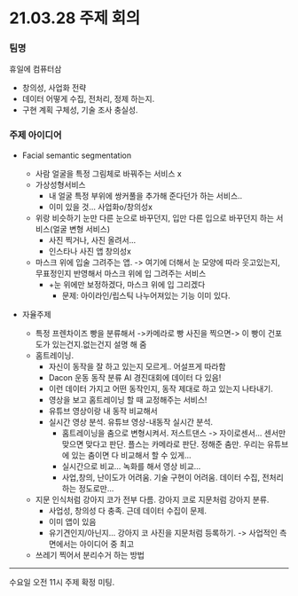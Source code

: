 # 21.03.28 주제 회의

### 팀명
휴일에 컴퓨터삼


- 창의성, 사업화 전략
- 데이터 어떻게 수집, 전처리, 정제 하는지.
- 구현 계획 구체성, 기술 조사 충실성.
### 주제 아이디어
- Facial semantic segmentation
  - 사람 얼굴을 특정 그림체로 바꿔주는 서비스 x
  - 가상성형서비스
    - 내 얼굴 특정 부위에 쌍커풀을 추가해 준다던가 하는 서비스..
    - 이미 있을 것... 사업화o/창의성x
  - 위랑 비슷하기 눈만 다른 눈으로 바꾸던지, 입만 다른 입으로 바꾸던지 하는 서비스(얼굴 변형 서비스)
    - 사진 찍거나, 사진 올려서...
    - 인스타나 사진 앱 창의성x
  - 마스크 위에 입술 그려주는 앱. -> 여기에 더해서 눈 모양에 따라 웃고있는지, 무표정인지 반영해서 마스크 위에 입 그려주는 서비스
    - +눈 위에만 보정하겠다, 마스크 위에 입 그리겠다
      - 문제: 아이라인/립스틱 나누어져있는 기능 이미 있다.


- 자율주제
  - 특정 프렌차이즈 빵을 분류해서 ->카메라로 빵 사진을 찍으면-> 이 빵이 건포도가 있는건지.없는건지 설명 해 줌
  - 홈트레이닝.
    - 자신이 동작을 잘 하고 있는지 모르게.. 어설프게 따라함
    - Dacon 운동 동작 분류 AI 경진대회에 데이터 다 있음!
    - 이런 데이터 가지고 어떤 동작인지, 동작 제대로 하고 있는지 나타내기.
    - 영상을 보고 홈트레이닝 할 때 교정해주는 서비스!
    - 유튜브 영상이랑 내 동작 비교해서
    - 실시간 영상 분석. 유튜브 영상-내동작 실시간 분석.
      - 홈트레이닝을 춤으로 변형시켜서. 저스트댄스 -> 자이로센서... 센서만 맞으면 맞다고 판단. 플스는 카메라로 판단. 정해준 춤만. 우리는 유튜브에 있는 춤이면 다 비교해서 할 수 있게...
      - 실시간으로 비교... 녹화를 해서 영상 비교... 
      - 사업,창의, 난이도가 어려움. 기술 구현이 어려움. 데이터 수집, 전처리 하는 정도로만... 
  - 지문 인식처럼 강아지 코가 전부 다름. 강아지 코로 지문처럼 강아지 분류.
    - 사업성, 창의성 다 충족. 근데 데이터 수집이 문제.
    - 이미 앱이 있음
    - 유기견인지/아닌지... 강아지 코 사진을 지문처럼 등록하기. -> 사업적인 측면에서는 아이디어 중 최고
  - 쓰레기 찍어서 분리수거 하는 방법     


----
수요일 오전 11시 주제 확정 미팅.